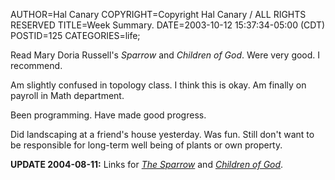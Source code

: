 AUTHOR=Hal Canary
COPYRIGHT=Copyright Hal Canary / ALL RIGHTS RESERVED
TITLE=Week Summary.
DATE=2003-10-12 15:37:34-05:00 (CDT)
POSTID=125
CATEGORIES=life;

Read Mary Doria Russell's _Sparrow_ and _Children of God_. Were very good. I recommend.

Am slightly confused in topology class. I think this is okay. Am finally on payroll in Math department.

Been programming. Have made good progress.

Did landscaping at a friend's house yesterday. Was fun. Still don't want to be responsible for long-term well being of plants or own property.

**UPDATE 2004-08-11:** Links for [_The Sparrow_](/isbn/?0449912558) and [_Children of God_](/isbn/?044900483X).
